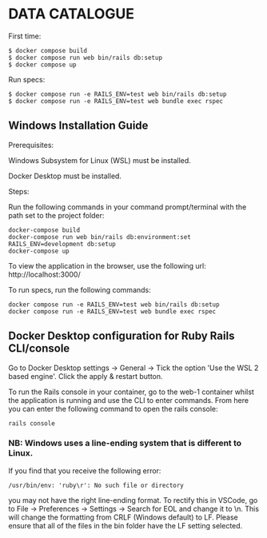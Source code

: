 # DATA CATALOGUE

First time:

```console
$ docker compose build
$ docker compose run web bin/rails db:setup
$ docker compose up
```

Run specs:

```console
$ docker compose run -e RAILS_ENV=test web bin/rails db:setup
$ docker compose run -e RAILS_ENV=test web bundle exec rspec
```


## Windows Installation Guide
Prerequisites:

Windows Subsystem for Linux (WSL) must be installed.

Docker Desktop must be installed.

Steps:

Run the following commands in your command prompt/terminal with the path set to the project folder:
```
docker-compose build 
docker-compose run web bin/rails db:environment:set RAILS_ENV=development db:setup 
docker-compose up 
```
To view the application in the browser, use the following url:
http://localhost:3000/

To run specs, run the following commands:

```
docker compose run -e RAILS_ENV=test web bin/rails db:setup
docker compose run -e RAILS_ENV=test web bundle exec rspec
```

## Docker Desktop configuration for Ruby Rails CLI/console

Go to Docker Desktop settings -> General -> Tick the option 'Use the WSL 2 based engine'. Click the apply & restart button.

To run the Rails console in your container, go to the web-1 container whilst the application is running and use the CLI to enter commands.
From here you can enter the following command to open the rails console:
```console
rails console
```

### NB: Windows uses a line-ending system that is different to Linux. 
If you find that you receive the following error: 
```
/usr/bin/env: 'ruby\r': No such file or directory
```
 you may not have the right line-ending format.
To rectify this in VSCode, go to File -> Preferences -> Settings -> Search for EOL and change it to \n. This will change the formatting from CRLF (Windows default) to LF. Please ensure that all of the files in the bin folder have the LF setting selected.
